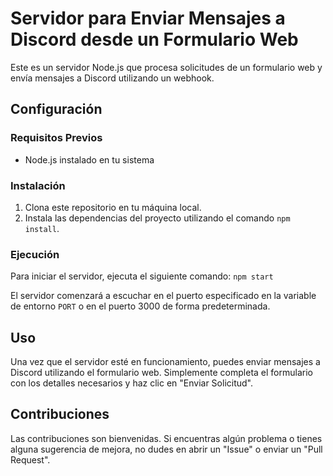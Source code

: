 # Servidor para Enviar Mensajes a Discord desde un Formulario Web

Este es un servidor Node.js que procesa solicitudes de un formulario web y envía mensajes a Discord utilizando un webhook.

## Configuración

### Requisitos Previos

- Node.js instalado en tu sistema

### Instalación

1. Clona este repositorio en tu máquina local.
2. Instala las dependencias del proyecto utilizando el comando `npm install`.


### Ejecución

Para iniciar el servidor, ejecuta el siguiente comando: `npm start`

El servidor comenzará a escuchar en el puerto especificado en la variable de entorno `PORT` o en el puerto 3000 de forma predeterminada.

## Uso

Una vez que el servidor esté en funcionamiento, puedes enviar mensajes a Discord utilizando el formulario web. Simplemente completa el formulario con los detalles necesarios y haz clic en "Enviar Solicitud".

## Contribuciones

Las contribuciones son bienvenidas. Si encuentras algún problema o tienes alguna sugerencia de mejora, no dudes en abrir un "Issue" o enviar un "Pull Request".

